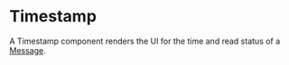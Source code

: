 # Timestamp

A Timestamp component renders the UI for the time and read status of a [Message](./Message.md).
